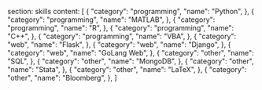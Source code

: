 section: skills
content: [
{
    "category": "programming",
    "name": "Python",
},
{
    "category": "programming",
    "name": "MATLAB",
},
{
    "category": "programming",
    "name": "R",
},
{
    "category": "programming",
    "name": "C++",
},
{
    "category": "programming",
    "name": "VBA",
},
{
    "category": "web",
    "name": "Flask",
},
{
    "category": "web",
    "name": "Django",
},
{
    "category": "web",
    "name": "GoLang Web",
},
{
    "category": "other",
    "name": "SQL",
},
{
    "category": "other",
    "name": "MongoDB",
},
{
    "category": "other",
    "name": "Stata",
},
{
    "category": "other",
    "name": "LaTeX",
},
{
    "category": "other",
    "name": "Bloomberg",
},
]